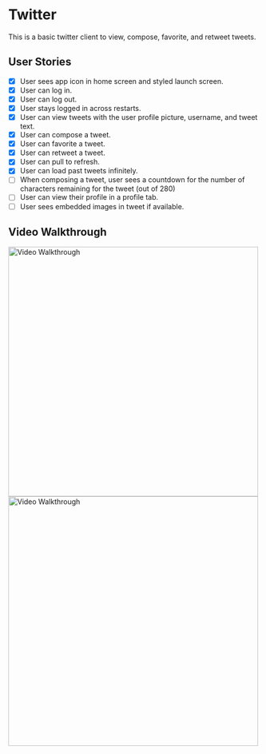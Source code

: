 # Twitter

This is a basic twitter client to view, compose, favorite, and retweet tweets.

## User Stories

- [x] User sees app icon in home screen and styled launch screen.
- [x] User can log in.
- [x] User can log out.
- [x] User stays logged in across restarts.
- [x] User can view tweets with the user profile picture, username, and tweet text.
- [x] User can compose a tweet.
- [x] User can favorite a tweet.
- [x] User can retweet a tweet.
- [x] User can pull to refresh.
- [x] User can load past tweets infinitely.
- [ ] When composing a tweet, user sees a countdown for the number of characters remaining for the tweet (out of 280)
- [ ] User can view their profile in a profile tab.
- [ ] User sees embedded images in tweet if available.

## Video Walkthrough

<img src=./walkthrough.gif title='Video Walkthrough' height='500' alt='Video Walkthrough' /><img src=./walkthrough2.gif title='Video Walkthrough' height='500' alt='Video Walkthrough' />
